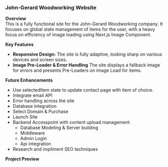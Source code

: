 ### John-Gerard Woodworking Website

**Overview**  
This is a fully functional site for the John-Gerard Woodworking company. It focuses on global state management of items for the user, with a heavy focus on efficiency of image loading using Next.js Image Component.

**Key Features**

- **Responsive Design:** The site is fully adaptive, looking sharp on various devices and screen sizes.
- **Image Pre-Loader & Error Handling** The site displays a fallback image for errors and presents Pre-Loaders on image Load for items.

**Future Enhancements**

- Use selectedItem state to update contact page with item of choice.
- Integrate email API
- Error handling across the site
- Database integration
- Select Domain & Purchase
- Launch Site
- Backend Accesspoint with content upload management
  - Database Modeling & Server building
  - Middleware
  - Admin Login
  - Api integration
- Research and impliment SEO techniques

**Project Preview**
